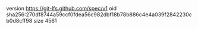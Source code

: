 version https://git-lfs.github.com/spec/v1
oid sha256:270df8744a59ccf0fdea56c982dbf18b78b886c4e4a039f2842230cb0d8cff98
size 4561
